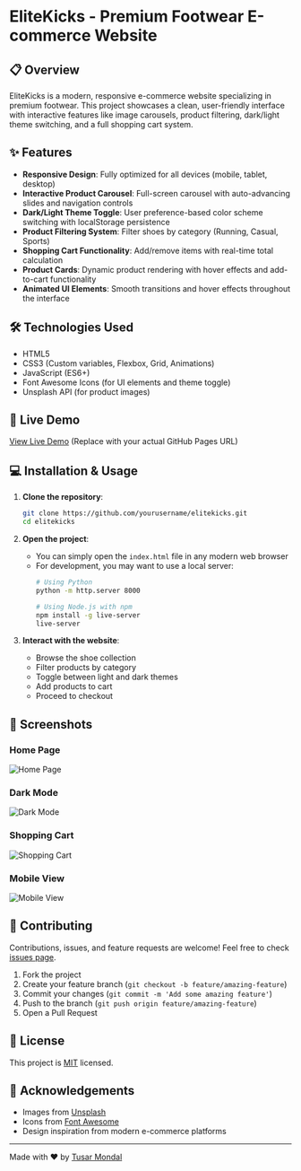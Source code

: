 # EliteKicks - Premium Footwear E-commerce Website

## 📋 Overview

EliteKicks is a modern, responsive e-commerce website specializing in premium footwear. This project showcases a clean, user-friendly interface with interactive features like image carousels, product filtering, dark/light theme switching, and a full shopping cart system.

## ✨ Features

- **Responsive Design**: Fully optimized for all devices (mobile, tablet, desktop)
- **Interactive Product Carousel**: Full-screen carousel with auto-advancing slides and navigation controls
- **Dark/Light Theme Toggle**: User preference-based color scheme switching with localStorage persistence
- **Product Filtering System**: Filter shoes by category (Running, Casual, Sports)
- **Shopping Cart Functionality**: Add/remove items with real-time total calculation
- **Product Cards**: Dynamic product rendering with hover effects and add-to-cart functionality
- **Animated UI Elements**: Smooth transitions and hover effects throughout the interface

## 🛠️ Technologies Used

- HTML5
- CSS3 (Custom variables, Flexbox, Grid, Animations)
- JavaScript (ES6+)
- Font Awesome Icons (for UI elements and theme toggle)
- Unsplash API (for product images)

## 🚀 Live Demo

[View Live Demo](https://yourusername.github.io/elitekicks) (Replace with your actual GitHub Pages URL)



## 💻 Installation & Usage

1. **Clone the repository**:
   ```bash
   git clone https://github.com/yourusername/elitekicks.git
   cd elitekicks
   ```

2. **Open the project**:
   - You can simply open the `index.html` file in any modern web browser
   - For development, you may want to use a local server:
     ```bash
     # Using Python
     python -m http.server 8000
     
     # Using Node.js with npm
     npm install -g live-server
     live-server
     ```

3. **Interact with the website**:
   - Browse the shoe collection
   - Filter products by category
   - Toggle between light and dark themes
   - Add products to cart
   - Proceed to checkout

## 📸 Screenshots

### Home Page
![Home Page](https://raw.githubusercontent.com/username/elitekicks/main/screenshots/home.png)

### Dark Mode
![Dark Mode](https://raw.githubusercontent.com/username/elitekicks/main/screenshots/dark-mode.png)

### Shopping Cart
![Shopping Cart](https://raw.githubusercontent.com/username/elitekicks/main/screenshots/cart.png)

### Mobile View
![Mobile View](https://raw.githubusercontent.com/username/elitekicks/main/screenshots/mobile-view.png)



## 🤝 Contributing

Contributions, issues, and feature requests are welcome! Feel free to check [issues page](https://github.com/yourusername/elitekicks/issues).

1. Fork the project
2. Create your feature branch (`git checkout -b feature/amazing-feature`)
3. Commit your changes (`git commit -m 'Add some amazing feature'`)
4. Push to the branch (`git push origin feature/amazing-feature`)
5. Open a Pull Request

## 📝 License

This project is [MIT](https://opensource.org/licenses/MIT) licensed.

## 👏 Acknowledgements

- Images from [Unsplash](https://unsplash.com)
- Icons from [Font Awesome](https://fontawesome.com)
- Design inspiration from modern e-commerce platforms

---

Made with ❤️ by [Tusar Mondal](https://github.com/tusar-003)
